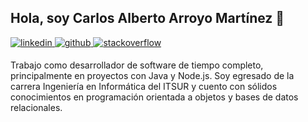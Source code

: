 ## Hola, soy Carlos Alberto Arroyo Martínez 👋  

<a href="https://linkedin.com/in/carlosarroyoam" target="_blank">
<img src=https://img.shields.io/badge/linkedin-%231E77B5.svg?&style=for-the-badge&logo=linkedin&logoColor=white alt=linkedin style="margin-bottom: 5px;" />
</a>
<a href="https://github.com/carlosarroyoam" target="_blank">
<img src=https://img.shields.io/badge/github-%2324292e.svg?&style=for-the-badge&logo=github&logoColor=white alt=github style="margin-bottom: 5px;" />
</a>
<a href="https://stackoverflow.com/users/carlos-alberto-arroyo-martínez" target="_blank">
<img src=https://img.shields.io/badge/stackoverflow-%23F28032.svg?&style=for-the-badge&logo=stackoverflow&logoColor=white alt=stackoverflow style="margin-bottom: 5px;" />
</a>  

<br/>

Trabajo como desarrollador de software de tiempo completo, principalmente en proyectos con Java y Node.js. 
Soy egresado de la carrera Ingeniería en Informática del ITSUR y cuento con sólidos conocimientos en programación orientada a objetos y bases de datos relacionales.
